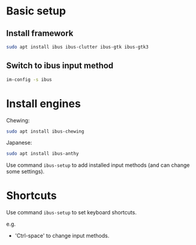 # Basic setup

## Install framework

```bash
sudo apt install ibus ibus-clutter ibus-gtk ibus-gtk3
```

## Switch to ibus input method

```bash
im-config -s ibus
```

# Install engines

Chewing:

```bash
sudo apt install ibus-chewing
```

Japanese:
```bash
sudo apt install ibus-anthy
```

Use command `ibus-setup` to add installed input methods (and can change some settings).

# Shortcuts

Use command `ibus-setup` to set keyboard shortcuts. 

e.g. 
- 'Ctrl-space' to change input methods.